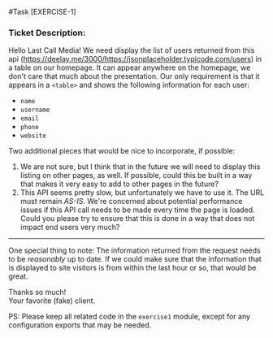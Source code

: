 #Task [EXERCISE-1]
### Ticket Description:
Hello Last Call Media! We need display the list of users returned from this api (https://deelay.me/3000/https://jsonplaceholder.typicode.com/users) in a table on our homepage. It can appear anywhere on the homepage, we don't care that much about the presentation. Our only requirement is that it appears in a `<table>` and shows the following information for each user:
* `name`
* `username`
* `email`
* `phone`
* `website`

Two additional pieces that would be nice to incorporate, if possible:
1. We are not sure, but I think that in the future we will need to display this listing on other pages, as well. If possible, could this be built in a way that makes it very easy to add to other pages in the future?
2. This API seems pretty slow, but unfortunately we have to use it. The URL must remain _AS-IS_. We're concerned about potential performance issues if this API call needs to be made every time the page is loaded. Could you please try to ensure that this is done in a way that does not impact end users very much?

---

One special thing to note: The information returned from the request needs to be _reasonably_ up to date. If we could make sure that the information that is displayed to site visitors is from within the last hour or so, that would be great.

Thanks so much!\
Your favorite (fake) client.

PS: Please keep all related code in the `exercise1` module, except for any configuration exports that may be needed.
